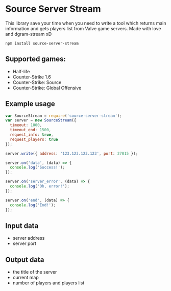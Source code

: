Source Server Stream
=============================

This library save your time when you need to write a tool which returns main information and gets players list from Valve game servers. Made with love and dgram-stream xD

```shell
npm install source-server-stream
```

## Supported games:
* Half-life
* Counter-Strike 1.6
* Counter-Strike: Source
* Counter-Strike: Global Offensive

## Example usage

```javascript
var SourceStream = require('source-server-stream');
var server = new SourceStream({
  timeout: 1000,
  timeout_end: 1500,
  request_info: true,
  request_players: true
});

server.write({ address: '123.123.123.123', port: 27015 });

server.on('data', (data) => {
  console.log('Success!');
});

server.on('server_error', (data) => {
  console.log('Oh, error!');
});

server.on('end', (data) => {
  console.log('End!');
});
```

## Input data
* server address
* server port

## Output data
* the title of the server
* сurrent map
* number of players and players list
